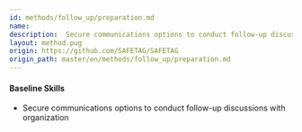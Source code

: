 ```yaml
---
id: methods/follow_up/preparation.md
name: 
description:  Secure communications options to conduct follow-up discussions with...
layout: method.pug
origin: https://github.com/SAFETAG/SAFETAG
origin_path: master/en/methods/follow_up/preparation.md
---
```


#### Baseline Skills

* Secure communications options to conduct follow-up discussions with organization


